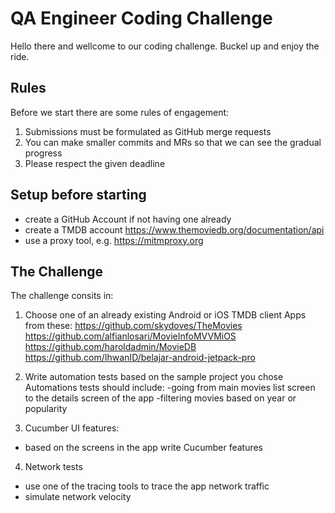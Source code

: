 # QA Engineer Coding Challenge

Hello there and wellcome to our coding challenge. Buckel up and enjoy the ride. 

## Rules
Before we start there are some rules of engagement:
1. Submissions must be formulated as GitHub merge requests
2. You can make smaller commits and MRs so that we can see the gradual progress
3. Please respect the given deadline

## Setup before starting
- create a GitHub Account if not having one already
- create a TMDB account https://www.themoviedb.org/documentation/api
- use a proxy tool, e.g. https://mitmproxy.org

## The Challenge

The challenge consits in:
1. Choose one of an already existing Android or iOS TMDB client Apps from these:
https://github.com/skydoves/TheMovies
https://github.com/alfianlosari/MovieInfoMVVMiOS
https://github.com/haroldadmin/MovieDB
https://github.com/IhwanID/belajar-android-jetpack-pro

2. Write automation tests based on the sample project you chose
Automations tests should include:
 -going from main movies list screen to the details screen of the app
-filtering movies based on year or popularity

3. Cucumber UI features:
- based on the screens in the app write Cucumber features

4. Network tests
- use one of the tracing tools to trace the app network traffic
- simulate network velocity


